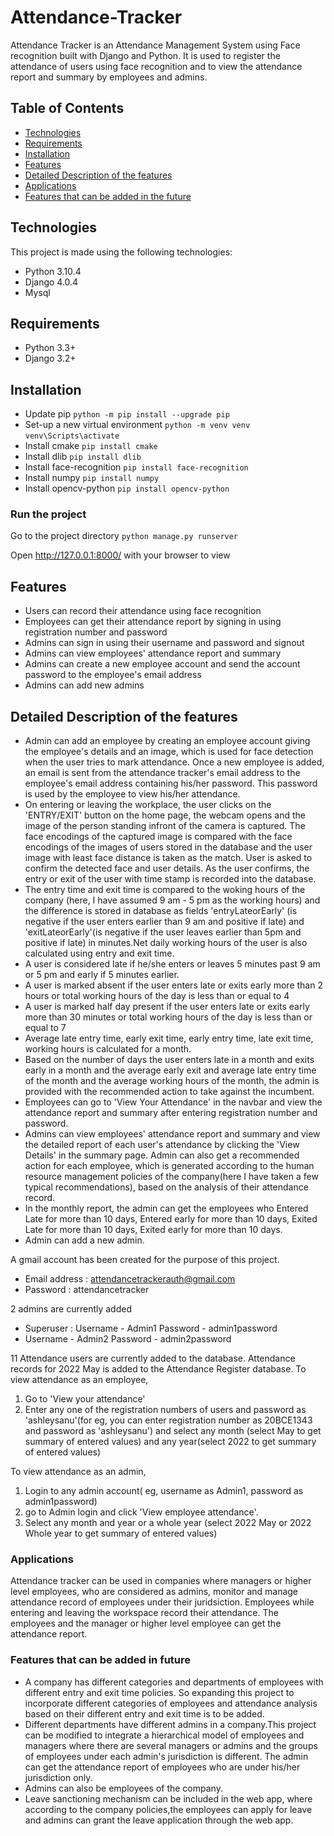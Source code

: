 # Attendance-Tracker
Attendance Tracker is an Attendance Management System using Face recognition built with Django and Python.
It is used to register the attendance of users using face recognition and to view the attendance report and summary by employees and admins.

## Table of Contents
- [Technologies](#technologies)
- [Requirements](#requirements)
- [Installation](#installation)
- [Features](#features)
- [Detailed Description of the features](#detailed-description-of-the-features)
- [Applications](#applications)
- [Features that can be added in the future](#features-that-can-be-added-in-the-future)

## Technologies
This project is made using the following technologies:
- Python 3.10.4
- Django 4.0.4
- Mysql

## Requirements
- Python 3.3+
- Django 3.2+

## Installation

- Update pip
`python -m pip install --upgrade pip`
- Set-up a new virtual environment
`python -m venv venv`
`venv\Scripts\activate`
- Install cmake
`pip install cmake`
- Install dlib 
`pip install dlib`
- Install face-recognition
`pip install face-recognition`
- Install numpy
`pip install numpy`
- Install opencv-python
`pip install opencv-python`

### Run the project
Go to the project directory
`python manage.py runserver`

Open http://127.0.0.1:8000/ with your browser to view

## Features
- Users can record their attendance using face recognition
- Employees can get their attendance report by signing in using registration number and password
- Admins can sign in using their username and password and signout
- Admins can view employees' attendance report and summary
- Admins can create a new employee account and send the account password to the employee's email address
- Admins can add new admins

## Detailed Description of the features
- Admin can add an employee by creating an employee account giving the employee's details and an image, which is used for face detection when the user tries to mark attendance. Once a new employee is added, an email is sent from the attendance tracker's email address to the employee's email address containing his/her password. This password is used by the employee to view his/her attendance. 
- On entering or leaving the workplace, the user clicks on the 'ENTRY/EXIT' button on the home page, the webcam opens and the image of the person standing infront of the camera is captured. The face encodings of the captured image is compared with the face encodings of the images of users stored in the database and the user image with least face distance is taken as the match. User is asked to confirm the detected face and user details. As the user confirms, the entry or exit of the user with time stamp is recorded into the database.
- The entry time and exit time is compared to the woking hours of the company (here, I have assumed 9 am - 5 pm as the working hours) and the difference is stored in database as fields 'entryLateorEarly' (is negative if the user enters earlier than 9 am and positive if late) and 'exitLateorEarly'(is negative if the user leaves earlier than 5pm and positive if late) in minutes.Net daily working hours of the user is also calculated using entry and exit time.
- A user is considered late if he/she enters or leaves 5 minutes past 9 am or 5 pm and early if 5 minutes earlier. 
- A user is marked absent if the user enters late or exits early more than 2 hours or total working hours of the day is less than or equal to 4
- A user is marked half day present if the user enters late or exits early more than 30 minutes or total working hours of the day is less than or equal to 7
- Average late entry time, early exit time, early entry time, late exit time, working hours is calculated for a month.
- Based on the number of days the user enters late in a month and exits early in a month and the average early exit and average late entry time of the month and the average working hours of the month, the admin is provided with the recommended action to take against the incumbent.
- Employees can go to 'View Your Attendance' in the navbar and view the attendance report and summary after entering registration number and password.
- Admins can view employees' attendance report and summary and view the detailed report of each user's attendance by clicking the 'View Details' in the summary page. Admin can also get a recommended action for each employee, which is generated according to the human resource management policies of the company(here I have taken a few typical recommendations), based on the analysis of their attendance record.
- In the monthly report, the admin can get the employees who Entered Late for more than 10 days, Entered early for more than 10 days, Exited Late for more than 10 days, Exited early for more than 10 days.
- Admin can add a new admin.


A gmail account has been created for the purpose of this project. 
- Email address : attendancetrackerauth@gmail.com
- Password : attendancetracker

2 admins are currently added
- Superuser : 
Username - Admin1
Password - admin1password
- Username - Admin2
Password - admin2password

11 Attendance users are currently added to the database.
Attendance records for 2022 May is added to the Attendance Register database.
To view attendance as an employee,
1. Go to 'View your attendance'
2. Enter any one of the registration numbers of users and password as 'ashleysanu'(for eg, you can enter registration number as 20BCE1343 and password as 'ashleysanu') and select any month (select May to get summary of entered values) and any year(select 2022 to get summary of entered values)

To view attendance as an admin,
1. Login to any admin account( eg, username as Admin1, password as admin1password)
2. go to Admin login and click 'View employee attendance'.
3. Select any month and year or a whole year (select 2022 May or 2022 Whole year to get summary of entered values)

### Applications
Attendance tracker can be used in companies where managers or higher level employees, who are considered as admins, monitor and manage attendance record of employees under their juridsiction. Employees while entering and leaving the workspace record their attendance. The employees and the manager or higher level employee can get the attendance report.


### Features that can be added in future 
- A company has different categories and departments of employees with different entry and exit time policies. So expanding this project to incorporate different categories of employees and attendance analysis based on their different entry and exit time is to be added.
- Different departments have different admins in a company.This project can be modified to integrate a hierarchical model of employees and managers where there are several managers or admins and the groups of employees under each admin's jurisdiction is different. The admin can get the attendance report of employees who are under his/her jurisdiction only.
- Admins can also be employees of the company.
- Leave sanctioning mechanism can be included in the web app, where according to the company policies,the employees can apply for leave and admins can grant the leave application through the web app.
